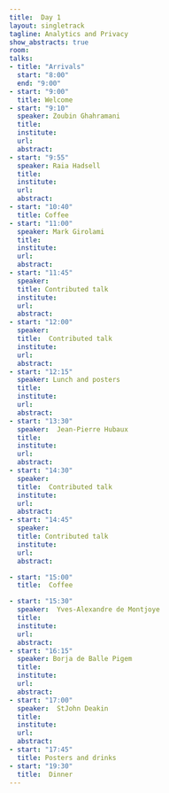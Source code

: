 ```yaml
---
title:  Day 1
layout: singletrack
tagline: Analytics and Privacy
show_abstracts: true
room: 
talks:
- title: "Arrivals"
  start: "8:00"
  end: "9:00"
- start: "9:00"
  title: Welcome 
- start: "9:10"
  speaker: Zoubin Ghahramani
  title:
  institute:
  url:
  abstract:
- start: "9:55"
  speaker: Raia Hadsell
  title:
  institute:
  url:
  abstract:
- start: "10:40"
  title: Coffee
- start: "11:00"
  speaker: Mark Girolami
  title:
  institute:
  url:
  abstract:
- start: "11:45"
  speaker: 
  title: Contributed talk
  institute:
  url:
  abstract:
- start: "12:00"
  speaker: 
  title:  Contributed talk
  institute:
  url:
  abstract:
- start: "12:15"
  speaker: Lunch and posters
  title:
  institute:
  url:
  abstract:
- start: "13:30"
  speaker:  Jean-Pierre Hubaux
  title:
  institute:
  url:
  abstract:
- start: "14:30"
  speaker:
  title:  Contributed talk
  institute:
  url:
  abstract:
- start: "14:45"
  speaker: 
  title: Contributed talk
  institute:
  url:
  abstract:

- start: "15:00"
  title:  Coffee 

- start: "15:30"
  speaker:  Yves-Alexandre de Montjoye
  title:
  institute:
  url:
  abstract:
- start: "16:15"
  speaker: Borja de Balle Pigem
  title:
  institute:
  url:
  abstract:
- start: "17:00"
  speaker:  StJohn Deakin
  title:
  institute:
  url:
  abstract:
- start: "17:45"
  title: Posters and drinks
- start: "19:30"
  title:  Dinner
---
```




